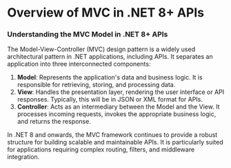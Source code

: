 # Overview of MVC in .NET 8+ APIs
### Understanding the MVC Model in .NET 8+ APIs

The Model-View-Controller (MVC) design pattern is a widely used architectural pattern in .NET applications, including APIs. It separates an application into three interconnected components:

1. **Model**: Represents the application's data and business logic. It is responsible for retrieving, storing, and processing data.
2. **View**: Handles the presentation layer, rendering the user interface or API responses. Typically, this will be in JSON or XML format for APIs.
3. **Controller**: Acts as an intermediary between the Model and the View. It processes incoming requests, invokes the appropriate business logic, and returns the response.

In .NET 8 and onwards, the MVC framework continues to provide a robust structure for building scalable and maintainable APIs. It is particularly suited for applications requiring complex routing, filters, and middleware integration.

